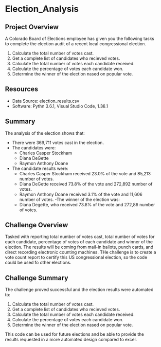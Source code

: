 # Election_Analysis

## Project Overview
A Colorado Board of Elections employee has given you the following tasks to complete the election audit of a recent local congressional election.

1. Calculate the total number of votes cast.
2. Get a complete list of candidates who recieved votes.
3. Calculate the total number of votes each candidate received.
4. Calculate the percentage of votes each candidate won.
5. Determine the winner of the election nased on popular vote. 

## Resources
- Data Source: election_results.csv
- Software: Pythn 3.6.1, Visual Studio Code, 1.38.1

## Summary 
The analysis of the election shows that:
- There were 369,711 votes cast in the election.
- The candidates were:
    - Charles Casper Stockham
    - Diana DeGette
    - Raymon Anthony Doane
- The candidate results were:
    - Charles Casper Stockham received 23.0% of the vote and 85,213 number of votes.
    - Diana DeGette received 73.8% of the vote and 272,892 number of votes.
    - Raymon Anthony Doane received 3.1% of the vote and 11,606 number of votes.
-The winner of the election was:
    - Diana Degette, who received 73.8% of the vote and 272,89 number of votes.  
    
## Challenge Overview 
Tasked with reporting total number of votes cast, total number of votes for each candidate, percentage of votes of each candidate and winner of the election.  The results will be coming from mail-in ballots, punch cards, and direct recording electronic counting machines.  THe challenge is to create a vote count report to certify this US congressional election, so the code could be used fo other elections.

## Challenge Summary
The challenge proved successful and the election results were automated to:

1. Calculate the total number of votes cast.
2. Get a complete list of candidates who recieved votes.
3. Calculate the total number of votes each candidate received.
4. Calculate the percentage of votes each candidate won.
5. Determine the winner of the election nased on popular vote.

This code can be used for future elections and be able to provide the results requested in a more automated design compared to excel.

